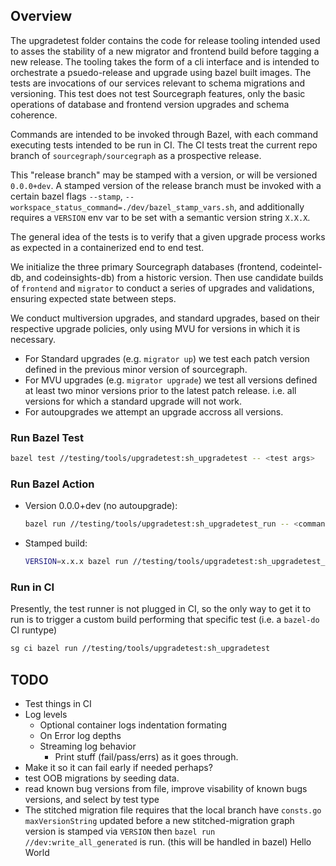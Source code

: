 ## Overview

The upgradetest folder contains the code for release tooling intended used to asses the stability of a new migrator and frontend build before tagging a new release.
The tooling takes the form of a cli interface and is intended to orchestrate a psuedo-release and upgrade using bazel built images. The tests are invocations of our services relevant to schema migrations and versioning.
This test does not test Sourcegraph features, only the basic operations of database and frontend version upgrades and schema coherence.

Commands are intended to be invoked through Bazel, with each command executing tests intended to be run in CI. The CI tests treat the current repo branch of `sourcegraph/sourcegraph` as a prospective release.

This "release branch" may be stamped with a version, or will be versioned `0.0.0+dev`. A stamped version of the release branch must be invoked with a certain bazel flags `--stamp`, `--workspace_status_command=./dev/bazel_stamp_vars.sh`,
and additionally requires a `VERSION` env var to be set with a semantic version string `X.X.X`.

The general idea of the tests is to verify that a given upgrade process works as expected in a containerized end to end test.

We initialize the three primary Sourcegraph databases (frontend, codeintel-db, and codeinsights-db) from a historic version. Then use candidate builds of `frontend` and `migrator` to conduct a series of upgrades and validations, ensuring expected state between steps.

We conduct multiversion upgrades, and standard upgrades, based on their respective upgrade policies, only using MVU for versions in which it is necessary.

- For Standard upgrades (e.g. `migrator up`) we test each patch version defined in the previous minor version of sourcegraph.
- For MVU upgrades (e.g. `migrator upgrade`) we test all versions defined at least two minor versions prior to the latest patch release. i.e. all versions for which a standard upgrade will not work.
- For autoupgrades we attempt an upgrade accross all versions.

### Run Bazel Test

```bash
bazel test //testing/tools/upgradetest:sh_upgradetest -- <test args>
```

### Run Bazel Action

- Version 0.0.0+dev (no autoupgrade):
  ```bash
  bazel run //testing/tools/upgradetest:sh_upgradetest_run -- <command>
  ```
- Stamped build:
  ```bash
  VERSION=x.x.x bazel run //testing/tools/upgradetest:sh_upgradetest_run --stamp --workspace_status_command=./dev/bazel_stamp_vars.sh -- <command>
  ```

### Run in CI

Presently, the test runner is not plugged in CI, so the only way to get it to run is to trigger a custom build performing that specific test (i.e. a `bazel-do` CI runtype)

```bash
sg ci bazel run //testing/tools/upgradetest:sh_upgradetest
```

## TODO

- Test things in CI
- Log levels
  - Optional container logs indentation formating
  - On Error log depths
  - Streaming log behavior
    - Print stuff (fail/pass/errs) as it goes through.
- Make it so it can fail early if needed perhaps?
- test OOB migrations by seeding data.
- read known bug versions from file, improve visability of known bugs versions, and select by test type
- The stitched migration file requires that the local branch have `consts.go` `maxVersionString` updated before a new stitched-migration graph version is stamped via `VERSION` then `bazel run //dev:write_all_generated` is run. (this will be handled in bazel)
Hello World
